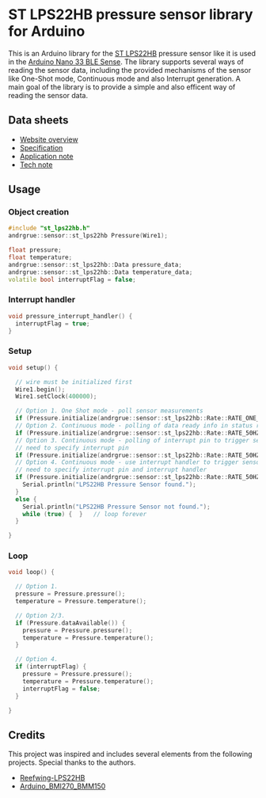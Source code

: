 # ST LPS22HB pressure sensor library for Arduino

This is an Arduino library for the [ST LPS22HB](https://www.st.com/en/mems-and-sensors/lps22hb.html) pressure sensor
like it is used in the [Arduino Nano 33 BLE Sense](https://www.st.com/en/development-tools/nano-33-ble-sense.html).
The library supports several ways of reading the sensor data,
including the provided mechanisms of the sensor like One-Shot mode, Continuous mode and also Interrupt generation.
A main goal of the library is to provide a simple and also efficent way of reading the sensor data.

## Data sheets
- [Website overview](https://www.st.com/en/mems-and-sensors/lps22hb.html#overview)
- [Specification](https://www.st.com/resourgxce/en/datasheet/lps22hb.pdf)
- [Application note](https://www.st.com/resource/en/application_note/an4833-measuring-pressure-data-from-sts-lps22hb-digital-pressure-sensor-stmicroelectronics.pdf)
- [Tech note](https://www.st.com/resource/en/technical_note/tn1229-how-to-interpret-pressure-and-temperature-readings-in-the-lps22hb-pressure-sensor-stmicroelectronics.pdf)

## Usage

### Object creation

```c++
#include "st_lps22hb.h"
andrgrue::sensor::st_lps22hb Pressure(Wire1);

float pressure;
float temperature;
andrgrue::sensor::st_lps22hb::Data pressure_data;
andrgrue::sensor::st_lps22hb::Data temperature_data;
volatile bool interruptFlag = false;
```

### Interrupt handler

```c++
void pressure_interrupt_handler() {
  interruptFlag = true;
}
```

### Setup

```c++
void setup() {

  // wire must be initialized first
  Wire1.begin();
  Wire1.setClock(400000);

  // Option 1. One Shot mode - poll sensor measurements
  if (Pressure.initialize(andrgrue::sensor::st_lps22hb::Rate::RATE_ONE_SHOOT)) {
  // Option 2. Continuous mode - polling of data ready info in status register to trigger sensor measurements
  if (Pressure.initialize(andrgrue::sensor::st_lps22hb::Rate::RATE_50HZ)) {
  // Option 3. Continuous mode - polling of interrupt pin to trigger sensor measurements
  // need to specify interrupt pin
  if (Pressure.initialize(andrgrue::sensor::st_lps22hb::Rate::RATE_50HZ, p12)) {
  // Option 4. Continuous mode - use interrupt handler to trigger sensor measurements
  // need to specify interrupt pin and interrupt handler
  if (Pressure.initialize(andrgrue::sensor::st_lps22hb::Rate::RATE_50HZ, p12, pressure_interrupt_handler)) {
    Serial.println("LPS22HB Pressure Sensor found.");
  }
  else {
    Serial.println("LPS22HB Pressure Sensor not found.");
    while (true) {  }   // loop forever
  }

}
```

### Loop

```c++
void loop() {

  // Option 1.
  pressure = Pressure.pressure();
  temperature = Pressure.temperature();

  // Option 2/3.
  if (Pressure.dataAvailable()) {
    pressure = Pressure.pressure();
    temperature = Pressure.temperature();
  }

  // Option 4.
  if (interruptFlag) {
    pressure = Pressure.pressure();
    temperature = Pressure.temperature();
    interruptFlag = false;
  }

}
```

## Credits

This project was inspired and includes several elements from the following projects.
Special thanks to the authors.

 - [Reefwing-LPS22HB](https://github.com/Reefwing-Software/Reefwing-LPS22HB)
 - [Arduino_BMI270_BMM150](https://github.com/arduino-libraries/Arduino_BMI270_BMM150)

